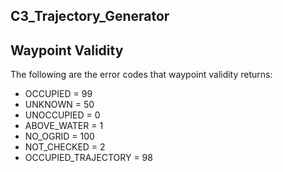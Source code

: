 ## C3_Trajectory_Generator

## Waypoint Validity
The following are the error codes that waypoint validity returns:
- OCCUPIED = 99
- UNKNOWN = 50
- UNOCCUPIED = 0
- ABOVE_WATER = 1
- NO_OGRID = 100
- NOT_CHECKED = 2
- OCCUPIED_TRAJECTORY = 98